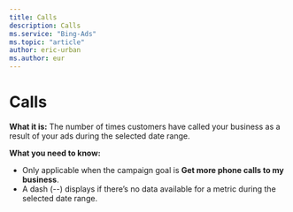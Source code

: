 ```yaml
---
title: Calls
description: Calls
ms.service: "Bing-Ads"
ms.topic: "article"
author: eric-urban
ms.author: eur
---
```


# Calls

**What it is:**  The number of times customers have called your business as a result of your ads during the selected date range.

**What you need to know:**
- Only applicable when the campaign goal is **Get more phone calls to my business**.
- A dash (--) displays if there’s no data available for a metric during the selected date range.


